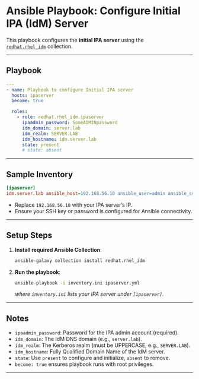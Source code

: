 # Ansible Playbook: Configure Initial IPA (IdM) Server

This playbook configures the **initial IPA server** using the  
[`redhat.rhel_idm`](https://galaxy.ansible.com/redhat/rhel_idm) collection.

---

## Playbook

```yaml
---
- name: Playbook to configure Initial IPA server
  hosts: ipaserver
  become: true

  roles:
    - role: redhat.rhel_idm.ipaserver
      ipaadmin_password: SomeADMINpassword
      idm_domain: server.lab
      idm_realm: SERVER.LAB
      idm_hostname: idm.server.lab
      state: present
      # state: absent
```

---

## Sample Inventory

```ini
[ipaserver]
idm.server.lab ansible_host=192.168.56.10 ansible_user=admin ansible_ssh_private_key_file=~/.ssh/id_rsa
```

- Replace `192.168.56.10` with your IPA server’s IP.  
- Ensure your SSH key or password is configured for Ansible connectivity.  

---

## Setup Steps

1. **Install required Ansible Collection**:

   ```bash
   ansible-galaxy collection install redhat.rhel_idm
   ```

2. **Run the playbook**:

   ```bash
   ansible-playbook -i inventory.ini ipaserver.yml
   ```

   *where `inventory.ini` lists your IPA server under `[ipaserver]`.*

---

## Notes

- `ipaadmin_password`: Password for the IPA admin account (required).  
- `idm_domain`: The IdM DNS domain (e.g., `server.lab`).  
- `idm_realm`: The Kerberos realm (must be UPPERCASE, e.g., `SERVER.LAB`).  
- `idm_hostname`: Fully Qualified Domain Name of the IdM server.  
- `state`: Use `present` to configure and initialize, `absent` to remove.  
- `become: true` ensures playbook runs with root privileges.

---
